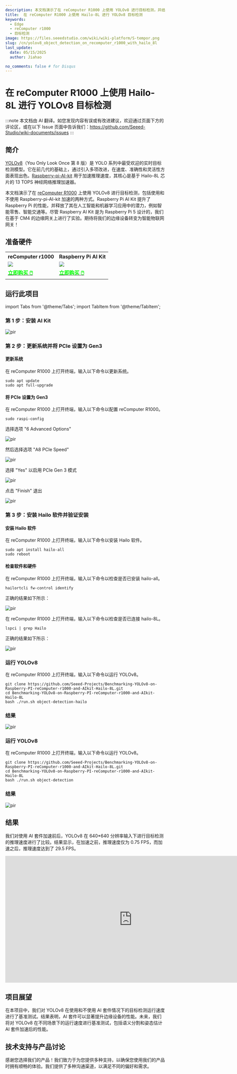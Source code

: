 ```yaml
---
description: 本文档演示了在 reComputer R1000 上使用 YOLOv8 进行目标检测，并结合 Raspberry-pi-AI-kit 加速。
title:  在 reComputer R1000 上使用 Hailo-8L 进行 YOLOv8 目标检测
keywords:
  - Edge
  - reComputer r1000
  - 目标检测
image: https://files.seeedstudio.com/wiki/wiki-platform/S-tempor.png
slug: /cn/yolov8_object_detection_on_recomputer_r1000_with_hailo_8l
last_update:
  date: 05/15/2025
  author: Jiahao

no_comments: false # for Disqus
---
```


# 在 reComputer R1000 上使用 Hailo-8L 进行 YOLOv8 目标检测

:::note
本文档由 AI 翻译。如您发现内容有误或有改进建议，欢迎通过页面下方的评论区，或在以下 Issue 页面中告诉我们：https://github.com/Seeed-Studio/wiki-documents/issues
:::

## 简介

[YOLOv8](https://github.com/ultralytics/ultralytics)（You Only Look Once 第 8 版）是 YOLO 系列中最受欢迎的实时目标检测模型。它在前几代的基础上，通过引入多项改进，在速度、准确性和灵活性方面表现出色。[Raspberry-pi-AI-kit](https://www.seeedstudio.com/Raspberry-Pi-AI-Kit-p-5900.html) 用于加速推理速度，其核心是基于 Hailo-8L 芯片的 13 TOPS 神经网络推理加速器。

本文档演示了在 [reComputer R1000](https://www.seeedstudio.com/reComputer-R1000-Series-Optional-Accessories.html) 上使用 YOLOv8 进行目标检测，包括使用和不使用 Raspberry-pi-AI-kit 加速的两种方式。Raspberry Pi AI Kit 提升了 Raspberry Pi 的性能，并释放了其在人工智能和机器学习应用中的潜力，例如智能零售、智能交通等。尽管 Raspberry AI Kit 是为 Raspberry Pi 5 设计的，我们在基于 CM4 的边缘网关上进行了实验。期待将我们的边缘设备转变为智能物联网网关！

## 准备硬件

<div class="table-center">
	<table align="center">
	<tr>
		<th>reComputer r1000</th>
		<th>Raspberry Pi AI Kit</th>
	</tr>
    <tr>
      <td><div style={{textAlign:'center'}}><img src="https://media-cdn.seeedstudio.com/media/catalog/product/cache/bb49d3ec4ee05b6f018e93f896b8a25d/1/-/1-113991274-recomputer-r1025-10-0.jpg" style={{width:600, height:'auto'}}/></div></td>
	  <td><div style={{textAlign:'center'}}><img src="https://media-cdn.seeedstudio.com/media/catalog/product/cache/bb49d3ec4ee05b6f018e93f896b8a25d/1/-/1-113060086-raspberry-pi-ai-kit-45font.jpg" style={{width:600, height:'auto'}}/></div></td>
    </tr>
		<tr>
			<td><div class="get_one_now_container" style={{textAlign: 'center'}}>
				<a class="get_one_now_item" href="https://www.seeedstudio.com/reComputer-R1000-Series-Optional-Accessories.html">
				<strong><span><font color={'FFFFFF'} size={"4"}> 立即购买 🖱️</font></span></strong>
				</a>
			</div></td>
			<td><div class="get_one_now_container" style={{textAlign: 'center'}}>
				<a class="get_one_now_item" href="https://www.seeedstudio.com/Raspberry-Pi-AI-Kit-p-5900.html">
				<strong><span><font color={'FFFFFF'} size={"4"}> 立即购买 🖱️</font></span></strong>
				</a>
			</div></td>
		</tr>
	</table>
</div>

## 运行此项目

import Tabs from '@theme/Tabs';
import TabItem from '@theme/TabItem';

<Tabs>
<TabItem value="Method 1" label="使用 Hailo-8L 运行">

### 第 1 步：安装 AI Kit 

<p style={{textAlign: 'center'}}><img src="https://files.seeedstudio.com/wiki/reComputer-R1000/YOLOV8/install_AIkit.gif" alt="pir" width={1000} height="auto"/></p>

### 第 2 步：更新系统并将 PCIe 设置为 Gen3

#### 更新系统

在 reComputer R1000 上打开终端，输入以下命令以更新系统。

```
sudo apt update
sudo apt full-upgrade
```
#### 将 PCIe 设置为 Gen3

在 reComputer R1000 上打开终端，输入以下命令以配置 reComputer R1000。

```
sudo raspi-config
```

选择选项 "6 Advanced Options"

<p style={{textAlign: 'center'}}><img src="https://files.seeedstudio.com/wiki/reComputer-R1000/YOLOV8/step1.png" alt="pir" width={1000} height="auto"/></p>

然后选择选项 "A8 PCIe Speed"

<p style={{textAlign: 'center'}}><img src="https://files.seeedstudio.com/wiki/reComputer-R1000/YOLOV8/step2.png" alt="pir" width={1000} height="auto"/></p>

选择 "Yes" 以启用 PCIe Gen 3 模式

<p style={{textAlign: 'center'}}><img src="https://files.seeedstudio.com/wiki/reComputer-R1000/YOLOV8/step3.png" alt="pir" width={1000} height="auto"/></p>

点击 "Finish" 退出

<p style={{textAlign: 'center'}}><img src="https://files.seeedstudio.com/wiki/reComputer-R1000/YOLOV8/step4.png" alt="pir" width={1000} height="auto"/></p>

### 第 3 步：安装 Hailo 软件并验证安装

#### 安装 Hailo 软件

在 reComputer R1000 上打开终端，输入以下命令以安装 Hailo 软件。

```
sudo apt install hailo-all
sudo reboot
```
#### 检查软件和硬件

在 reComputer R1000 上打开终端，输入以下命令以检查是否已安装 hailo-all。

```
hailortcli fw-control identify
```

正确的结果如下所示：

<p style={{textAlign: 'center'}}><img src="https://files.seeedstudio.com/wiki/reComputer-R1000/YOLOV8/check_software.png" alt="pir" width={1000} height="auto"/></p>


在 reComputer R1000 上打开终端，输入以下命令以检查是否已连接 hailo-8L。

```
lspci | grep Hailo
```

正确的结果如下所示：

<p style={{textAlign: 'center'}}><img src="https://files.seeedstudio.com/wiki/reComputer-R1000/YOLOV8/check_hardware.png" alt="pir" width={1000} height="auto"/></p>

### 运行 YOLOv8

在 reComputer R1000 上打开终端，输入以下命令以运行 YOLOv8。

```
git clone https://github.com/Seeed-Projects/Benchmarking-YOLOv8-on-Raspberry-PI-reComputer-r1000-and-AIkit-Hailo-8L.git
cd Benchmarking-YOLOv8-on-Raspberry-PI-reComputer-r1000-and-AIkit-Hailo-8L
bash ./run.sh object-detection-hailo
```
### 结果

<p style={{textAlign: 'center'}}><img src="https://files.seeedstudio.com/wiki/reComputer-R1000/YOLOV8/object_detection_with_AIkit.gif" alt="pir" width={1000} height="auto"/></p>
</TabItem>

<TabItem value="Method 2" label="不使用 Hailo-8L 运行">

### 运行 YOLOv8

在 reComputer R1000 上打开终端，输入以下命令以运行 YOLOv8。

```
git clone https://github.com/Seeed-Projects/Benchmarking-YOLOv8-on-Raspberry-PI-reComputer-r1000-and-AIkit-Hailo-8L.git
cd Benchmarking-YOLOv8-on-Raspberry-PI-reComputer-r1000-and-AIkit-Hailo-8L
bash ./run.sh object-detection
```
### 结果

<p style={{textAlign: 'center'}}><img src="https://files.seeedstudio.com/wiki/reComputer-R1000/YOLOV8/object_detection_withoutAIkit.gif" alt="pir" width={1000} height="auto"/></p>
</TabItem>
</Tabs>


## 结果

我们对使用 AI 套件加速前后，YOLOv8 在 640*640 分辨率输入下进行目标检测的推理速度进行了比较。结果显示，在加速之前，推理速度仅为 0.75 FPS，而加速之后，推理速度达到了 29.5 FPS。

<div align="center">
<iframe width="800" height="400" src="https://www.youtube.com/embed/yZ0IlqLZ86E" title="YOLOv8 Object Detection on reComputer R1000(CM4-Powered Edge Gateway) with Hailo-8L" frameborder="0" allow="accelerometer; autoplay; clipboard-write; encrypted-media; gyroscope; picture-in-picture; web-share" referrerpolicy="strict-origin-when-cross-origin" allowfullscreen></iframe>
</div>

## 项目展望

在本项目中，我们对 YOLOv8 在使用和不使用 AI 套件情况下的目标检测运行速度进行了基准测试。结果表明，AI 套件可以显著提升边缘设备的性能。未来，我们将对 YOLOv8 在不同场景下的运行速度进行基准测试，包括语义分割和姿态估计 AI 套件加速后的性能。

## 技术支持与产品讨论

感谢您选择我们的产品！我们致力于为您提供多种支持，以确保您使用我们的产品时拥有顺畅的体验。我们提供了多种沟通渠道，以满足不同的偏好和需求。

<div class="button_tech_support_container">
<a href="https://forum.seeedstudio.com/" class="button_forum"></a> 
<a href="https://www.seeedstudio.com/contacts" class="button_email"></a>
</div>

<div class="button_tech_support_container">
<a href="https://discord.gg/eWkprNDMU7" class="button_discord"></a> 
<a href="https://github.com/Seeed-Studio/wiki-documents/discussions/69" class="button_discussion"></a>
</div>